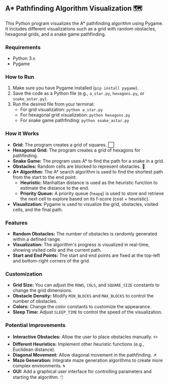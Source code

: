 ## A* Pathfinding Algorithm Visualization 🗺️

This Python program visualizes the A* pathfinding algorithm using Pygame. It includes different visualizations such as a grid with random obstacles, hexagonal grids, and a snake game pathfinding.

### Requirements

* Python 3.x
* Pygame

### How to Run

1. Make sure you have Pygame installed (`pip install pygame`).
2. Save the code as a Python file (e.g., `a_star.py`, `hexagons.py`, or `snake_astar.py`).
3. Run the desired file from your terminal:
    * For grid visualization: `python a_star.py`
    * For hexagonal grid visualization: `python hexagons.py`
    * For snake game pathfinding: `python snake_astar.py`

### How it Works

* **Grid:** The program creates a grid of squares. ⬜
* **Hexagonal Grid:** The program creates a grid of hexagons for pathfinding.
* **Snake Game:** The program uses A* to find the path for a snake in a grid.
* **Obstacles:** Random cells are blocked to represent obstacles. 🧱
* **A\* Algorithm:** The A* search algorithm is used to find the shortest path from the start to the end point.
    * **Heuristic:** Manhattan distance is used as the heuristic function to estimate the distance to the end.
    * **Priority Queue:** A priority queue (`heapq`) is used to store and retrieve the next cell to explore based on its f-score (cost + heuristic).
* **Visualization:** Pygame is used to visualize the grid, obstacles, visited cells, and the final path. 

### Features

* **Random Obstacles:** The number of obstacles is randomly generated within a defined range.
* **Visualization:** The algorithm's progress is visualized in real-time, showing visited cells and the current path.
* **Start and End Points:** The start and end points are fixed at the top-left and bottom-right corners of the grid.

### Customization

* **Grid Size:** You can adjust the `ROWS`, `COLS`, and `SQUARE_SIZE` constants to change the grid dimensions.
* **Obstacle Density:** Modify `MIN_BLOCKS` and `MAX_BLOCKS` to control the number of obstacles.
* **Colors:** Change the color constants to customize the appearance.
* **Sleep Time:** Adjust `SLEEP_TIME` to control the speed of the visualization.

### Potential Improvements

* **Interactive Obstacles:** Allow the user to place obstacles manually. ✏️
* **Different Heuristics:** Implement other heuristic functions (e.g., Euclidean distance).
* **Diagonal Movement:** Allow diagonal movement in the pathfinding. ↗️
* **Maze Generation:** Integrate maze generation algorithms to create more complex environments. 🌀
* **GUI:** Add a graphical user interface for controlling parameters and starting the algorithm. 🖱️
